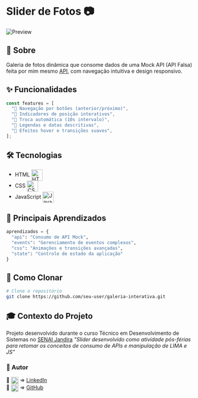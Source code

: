 # Slider de Fotos 📷

![Preview](./img/preview.png)

## 📝 Sobre
Galeria de fotos dinâmica que consome dados de uma Mock API (API Falsa) feita por mim mesmo [API](https://github.com/Bielxs633/API-Fotos), com navegação intuitiva e design responsivo.

## ✨ Funcionalidades
```javascript
const features = [
  "🎯 Navegação por botões (anterior/próximo)",
  "🔘 Indicadores de posição interativos",
  "🔄 Troca automática (10s intervalo)",
  "📝 Legendas e datas descritivas",
  "💫 Efeitos hover e transições suaves",
];
```

## 🛠 Tecnologias
- HTML <img src="https://img.icons8.com/color/48/000000/html-5.png" width="30" title="HTML5" td align="center"/> <br>
- CSS <img src="https://img.icons8.com/color/48/000000/css3.png" width="30" title="CSS3" td align="center"/> <br>
- JavaScript <img src="https://img.icons8.com/color/48/000000/javascript.png" width="30" title="JavaScript" td align="center">

## 🧠 Principais Aprendizados
```python
aprendizados = {
  "api": "Consumo de API Mock",
  "events": "Gerenciamento de eventos complexos",
  "css": "Animações e transições avançadas",
  "state": "Controle de estado da aplicação"
}
```

## 🚀 Como Clonar
```bash
# Clone o repositório
git clone https://github.com/seu-user/galeria-interativa.git
```

## 🎓 Contexto do Projeto
Projeto desenvolvido durante o curso Técnico em Desenvolvimento de Sistemas no  [SENAI Jandira](https://sp.senai.br/unidade/jandira/)
*"Slider desenvolvido como atividade pós-férias para retomar os conceitos de consumo de APIs e manipulação de LIMA e JS"*

### 🏀 Autor
🔗 <img src="https://img.icons8.com/color/48/000000/linkedin.png" width="20" td align="center"/> ⇒
    [LinkedIn](https://www.linkedin.com/in/gabriel-soares-3098782b0/)<br>
🔗 <img src="https://img.icons8.com/fluent/48/000000/github.png" width="20" td align="center"/> ⇒
    [GitHub](https://github.com/Bielxs633)

#
<!-- <table> <tr> <td align="center"> <a href="https://github.com/Bielxs633"> <img src="https://avatars.githubusercontent.com/u/SEU_USER_ID?v=4" width="100px;" alt="Foto do Autor"/> <br/> <sub><b>Gabriel Soares</b></sub> </a> </td> </tr> </table><p align="left"> <a href="https://www.linkedin.com/in/gabriel-soares-3098782b0/" target="_blank"> <img src="https://img.icons8.com/color/48/000000/linkedin.png" width="30"/> </a> <a href="https://github.com/Bielxs633" target="_blank"> <img src="https://img.icons8.com/fluent/48/000000/github.png" width="30"/> </a> </p>  -->
